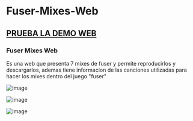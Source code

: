 # Fuser-Mixes-Web

## [PRUEBA LA DEMO WEB](https://fabergg.github.io/Fuser-Mixes-Web/)

### Fuser Mixes Web
Es una web que presenta 7 mixes de fuser y permite reproducirlos y descargarlos, ademas
tiene informacion de las canciones utilizadas para hacer los mixes dentro del juego "fuser"

![image](https://i.pinimg.com/564x/94/9a/2a/949a2a702b4fcd9997a68d3252af5c43.jpg)

![image](https://i.pinimg.com/564x/89/04/ec/8904ecf2eede0430766187d854eb7d6f.jpg)

![image](https://i.pinimg.com/564x/68/44/cb/6844cb89b4e7d26711757676eb97c5bb.jpg)


